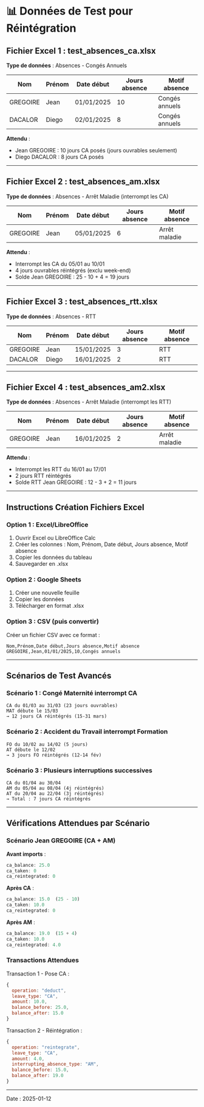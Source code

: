 # 📊 Données de Test pour Réintégration

## Fichier Excel 1 : test_absences_ca.xlsx

**Type de données** : Absences - Congés Annuels

| Nom      | Prénom | Date début | Jours absence | Motif absence   |
|----------|--------|------------|---------------|-----------------|
| GREGOIRE | Jean   | 01/01/2025 | 10            | Congés annuels  |
| DACALOR  | Diego  | 02/01/2025 | 8             | Congés annuels  |

**Attendu** :
- Jean GREGOIRE : 10 jours CA posés (jours ouvrables seulement)
- Diego DACALOR : 8 jours CA posés

---

## Fichier Excel 2 : test_absences_am.xlsx

**Type de données** : Absences - Arrêt Maladie (interrompt les CA)

| Nom      | Prénom | Date début | Jours absence | Motif absence  |
|----------|--------|------------|---------------|----------------|
| GREGOIRE | Jean   | 05/01/2025 | 6             | Arrêt maladie  |

**Attendu** :
- Interrompt les CA du 05/01 au 10/01
- 4 jours ouvrables réintégrés (exclu week-end)
- Solde Jean GREGOIRE : 25 - 10 + 4 = 19 jours

---

## Fichier Excel 3 : test_absences_rtt.xlsx

**Type de données** : Absences - RTT

| Nom      | Prénom | Date début | Jours absence | Motif absence |
|----------|--------|------------|---------------|---------------|
| GREGOIRE | Jean   | 15/01/2025 | 3             | RTT           |
| DACALOR  | Diego  | 16/01/2025 | 2             | RTT           |

---

## Fichier Excel 4 : test_absences_am2.xlsx

**Type de données** : Absences - Arrêt Maladie (interrompt les RTT)

| Nom      | Prénom | Date début | Jours absence | Motif absence  |
|----------|--------|------------|---------------|----------------|
| GREGOIRE | Jean   | 16/01/2025 | 2             | Arrêt maladie  |

**Attendu** :
- Interrompt les RTT du 16/01 au 17/01
- 2 jours RTT réintégrés
- Solde RTT Jean GREGOIRE : 12 - 3 + 2 = 11 jours

---

## Instructions Création Fichiers Excel

### Option 1 : Excel/LibreOffice
1. Ouvrir Excel ou LibreOffice Calc
2. Créer les colonnes : Nom, Prénom, Date début, Jours absence, Motif absence
3. Copier les données du tableau
4. Sauvegarder en .xlsx

### Option 2 : Google Sheets
1. Créer une nouvelle feuille
2. Copier les données
3. Télécharger en format .xlsx

### Option 3 : CSV (puis convertir)
Créer un fichier CSV avec ce format :
```csv
Nom,Prénom,Date début,Jours absence,Motif absence
GREGOIRE,Jean,01/01/2025,10,Congés annuels
```

---

## Scénarios de Test Avancés

### Scénario 1 : Congé Maternité interrompt CA
```
CA du 01/03 au 31/03 (23 jours ouvrables)
MAT débute le 15/03
→ 12 jours CA réintégrés (15-31 mars)
```

### Scénario 2 : Accident du Travail interrompt Formation
```
FO du 10/02 au 14/02 (5 jours)
AT débute le 12/02
→ 3 jours FO réintégrés (12-14 fév)
```

### Scénario 3 : Plusieurs interruptions successives
```
CA du 01/04 au 30/04
AM du 05/04 au 08/04 (4j réintégrés)
AT du 20/04 au 22/04 (3j réintégrés)
→ Total : 7 jours CA réintégrés
```

---

## Vérifications Attendues par Scénario

### Scénario Jean GREGOIRE (CA + AM)

**Avant imports** :
```javascript
ca_balance: 25.0
ca_taken: 0
ca_reintegrated: 0
```

**Après CA** :
```javascript
ca_balance: 15.0  (25 - 10)
ca_taken: 10.0
ca_reintegrated: 0
```

**Après AM** :
```javascript
ca_balance: 19.0  (15 + 4)
ca_taken: 10.0
ca_reintegrated: 4.0
```

### Transactions Attendues

Transaction 1 - Pose CA :
```javascript
{
  operation: "deduct",
  leave_type: "CA",
  amount: 10.0,
  balance_before: 25.0,
  balance_after: 15.0
}
```

Transaction 2 - Réintégration :
```javascript
{
  operation: "reintegrate",
  leave_type: "CA",
  amount: 4.0,
  interrupting_absence_type: "AM",
  balance_before: 15.0,
  balance_after: 19.0
}
```

---

Date : 2025-01-12
